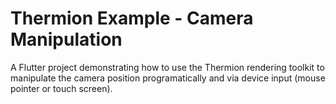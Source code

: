 # Thermion Example - Camera Manipulation

A Flutter project demonstrating how to use the Thermion rendering toolkit to manipulate the camera position programatically and via device input (mouse pointer or touch screen).

